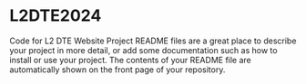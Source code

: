 # L2DTE2024
Code for L2 DTE Website Project
README files are a great place to describe your project in more detail, or add some documentation such as how to install or use your project. The contents of your README file are automatically shown on the front page of your repository.
